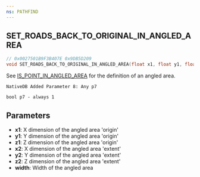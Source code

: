 ```yaml
---
ns: PATHFIND
---
```

## SET_ROADS_BACK_TO_ORIGINAL_IN_ANGLED_AREA

```c
// 0x0027501B9F3B407E 0x9DB5D209
void SET_ROADS_BACK_TO_ORIGINAL_IN_ANGLED_AREA(float x1, float y1, float z1, float x2, float y2, float z2, float width);
```

See [IS_POINT_IN_ANGLED_AREA](#_0x2A70BAE8883E4C81) for the definition of an angled area.

```
NativeDB Added Parameter 8: Any p7

bool p7 - always 1  
```

## Parameters
* **x1**: X dimension of the angled area 'origin'
* **y1**: Y dimension of the angled area 'origin'
* **z1**: Z dimension of the angled area 'origin'
* **x2**: X dimension of the angled area 'extent'
* **y2**: Y dimension of the angled area 'extent'
* **z2**: Z dimension of the angled area 'extent'
* **width**: Width of the angled area

